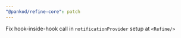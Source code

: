 ```yaml
---
"@pankod/refine-core": patch
---
```


Fix hook-inside-hook call in `notificationProvider` setup at `<Refine/>`
